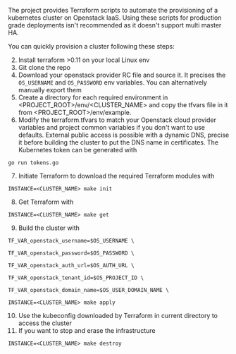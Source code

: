 The project provides Terraform scripts to automate the provisioning of a kubernetes cluster on Openstack IaaS.
Using these scripts for production grade deployments isn't recommended as it doesn't support multi master HA.


You can quickly provision a cluster following these steps:

2. Install terraform >0.11 on your local Linux env
2. Git clone the repo
2. Download your openstack provider RC file and source it. It precises the `OS_USERNAME` and `OS_PASSWORD` env variables. You can alternatively manually export them
6. Create a directory for each required environment in <PROJECT_ROOT>/env/<CLUSTER_NAME> and copy the tfvars file in it from <PROJECT_ROOT>/env/example.
6. Modify the terraform.tfvars to match your Openstack cloud provider variables and project common variables if you don't want to use defaults.
External public access is possible with a dynamic DNS, precise it before building the cluster to put the DNS name in certificates.
The Kubernetes token can be generated with

  `go run tokens.go`

7. Initiate Terraform to download the required Terraform modules with

  `INSTANCE=<CLUSTER_NAME> make init` 

8. Get Terraform with

  `INSTANCE=<CLUSTER_NAME> make get` 

9. Build the cluster with

  `TF_VAR_openstack_username=$OS_USERNAME \`

  `TF_VAR_openstack_password=$OS_PASSWORD \`

  `TF_VAR_openstack_auth_url=$OS_AUTH_URL \`

  `TF_VAR_openstack_tenant_id=$OS_PROJECT_ID \`

  `TF_VAR_openstack_domain_name=$OS_USER_DOMAIN_NAME \`

  `INSTANCE=<CLUSTER_NAME> make apply`

10. Use the kubeconfig downloaded by Terraform in current directory to access the cluster
12. If you want to stop and erase the infrastructure

  `INSTANCE=<CLUSTER_NAME> make destroy`
